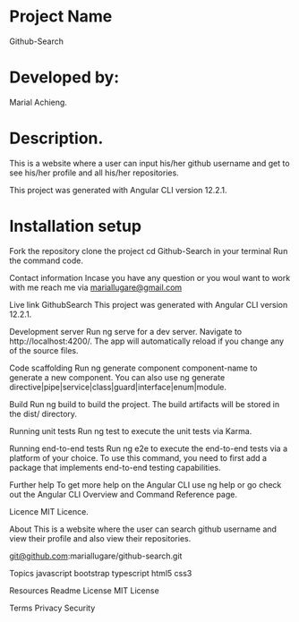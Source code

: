 # Project Name
Github-Search

# Developed by:
Marial Achieng.

# Description.
This is a website where a user can input his/her github username and get to see his/her profile and all his/her repositories.

This project was generated with Angular CLI version 12.2.1.

# Installation setup
Fork the repository clone the project cd Github-Search in your terminal Run the command code.

Contact information
Incase you have any question or you woul want to work with me reach me via mariallugare@gmail.com

Live link
GithubSearch This project was generated with Angular CLI version 12.2.1.

Development server
Run ng serve for a dev server. Navigate to http://localhost:4200/. The app will automatically reload if you change any of the source files.

Code scaffolding
Run ng generate component component-name to generate a new component. You can also use ng generate directive|pipe|service|class|guard|interface|enum|module.

Build
Run ng build to build the project. The build artifacts will be stored in the dist/ directory.

Running unit tests
Run ng test to execute the unit tests via Karma.

Running end-to-end tests
Run ng e2e to execute the end-to-end tests via a platform of your choice. To use this command, you need to first add a package that implements end-to-end testing capabilities.

Further help
To get more help on the Angular CLI use ng help or go check out the Angular CLI Overview and Command Reference page.

Licence
MIT Licence.

About
This is a website where the user can search github username and view their profile and also view their repositories.

git@github.com:mariallugare/github-search.git

Topics
javascript bootstrap typescript html5 css3

Resources Readme License MIT License

Terms Privacy Security
